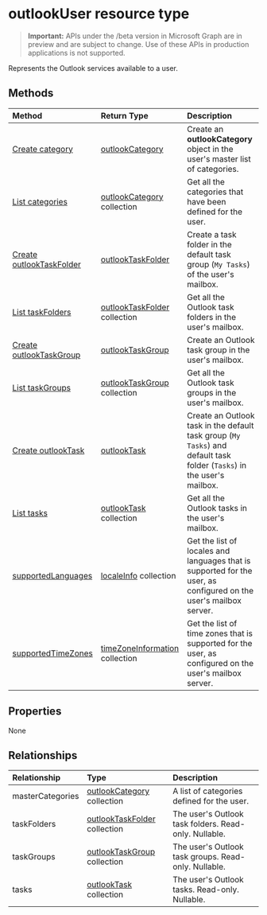 # outlookUser resource type

> **Important:** APIs under the /beta version in Microsoft Graph are in preview and are subject to change. Use of these APIs in production applications is not supported.

Represents the Outlook services available to a user.


## Methods

| Method		   | Return Type	|Description|
|:---------------|:--------|:----------|
|[Create category](../api/outlookuser-post-mastercategories.md) | [outlookCategory](outlookcategory.md) |Create an **outlookCategory** object in the user's master list of categories.|
|[List categories](../api/outlookuser-list-mastercategories.md) | [outlookCategory](outlookcategory.md) collection |Get all the categories that have been defined for the user.|
|[Create outlookTaskFolder](../api/outlookuser-post-taskfolders.md) |[outlookTaskFolder](outlooktaskfolder.md)| Create a task folder in the default task group (`My Tasks`) of the user's mailbox.|
|[List taskFolders](../api/outlookuser-list-taskfolders.md) |[outlookTaskFolder](outlooktaskfolder.md) collection| Get all the Outlook task folders in the user's mailbox.|
|[Create outlookTaskGroup](../api/outlookuser-post-taskgroups.md) |[outlookTaskGroup](outlooktaskgroup.md)| Create an Outlook task group in the user's mailbox.|
|[List taskGroups](../api/outlookuser-list-taskgroups.md) |[outlookTaskGroup](outlooktaskgroup.md) collection| Get all the Outlook task groups in the user's mailbox.|
|[Create outlookTask](../api/outlookuser-post-tasks.md) |[outlookTask](outlooktask.md)| Create an Outlook task in the default task group (`My Tasks`) and default task folder (`Tasks`) in the user's mailbox.|
|[List tasks](../api/outlookuser-list-tasks.md) |[outlookTask](outlooktask.md) collection| Get all the Outlook tasks in the user's mailbox.|
|[supportedLanguages](../api/outlookuser-supportedlanguages.md) | [localeInfo](localeinfo.md) collection | Get the list of locales and languages that is supported for the user, as configured on the user's mailbox server. |
|[supportedTimeZones](../api/outlookuser-supportedtimezones.md) | [timeZoneInformation](timezoneinformation.md) collection | Get the list of time zones that is supported for the user, as configured on the user's mailbox server. |


## Properties
None

## Relationships
| Relationship | Type	|Description|
|:---------------|:--------|:----------|
|masterCategories|[outlookCategory](../resources/outlookcategory.md) collection| A list of categories defined for the user. | 
|taskFolders|[outlookTaskFolder](outlooktaskfolder.md) collection| The user's Outlook task folders. Read-only. Nullable.|
|taskGroups|[outlookTaskGroup](outlooktaskgroup.md) collection| The user's Outlook task groups. Read-only. Nullable.|
|tasks|[outlookTask](outlooktask.md) collection| The user's Outlook tasks. Read-only. Nullable.|

<!-- uuid: 8fcb5dbc-d5aa-4681-8e31-b001d5168d79
2015-10-25 14:57:30 UTC -->
<!-- {
  "type": "#page.annotation",
  "description": "outlookUser resource",
  "keywords": "",
  "section": "documentation",
  "tocPath": ""
}-->